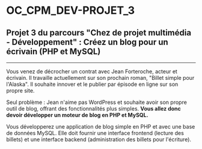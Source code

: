 # OC_CPM_DEV-PROJET_3
## Projet 3 du parcours "Chez de projet multimédia - Développement" : Créez un blog pour un écrivain (PHP et MySQL)


____



Vous venez de décrocher un contrat avec Jean Forteroche, acteur et écrivain. Il travaille actuellement sur son prochain roman, "Billet simple pour l'Alaska". Il souhaite innover et le publier par épisode en ligne sur son propre site.


Seul problème : Jean n'aime pas WordPress et souhaite avoir son propre outil de blog, offrant des fonctionnalités plus simples. __Vous allez donc devoir développer un moteur de blog en PHP et MySQL.__

Vous développerez une application de blog simple en PHP et avec une base de données MySQL. Elle doit fournir une interface frontend (lecture des billets) et une interface backend (administration des billets pour l'écriture).